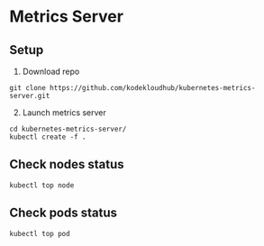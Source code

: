 # Metrics Server

## Setup

1. Download repo

~~~
git clone https://github.com/kodekloudhub/kubernetes-metrics-server.git
~~~

2. Launch metrics server

~~~
cd kubernetes-metrics-server/
kubectl create -f .
~~~

## Check nodes status

~~~
kubectl top node
~~~

## Check pods status

~~~
kubectl top pod
~~~
